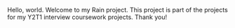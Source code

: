 Hello, world. Welcome to my Rain project. This project is part of the projects for my Y2T1 interview coursework projects. Thank you! 
